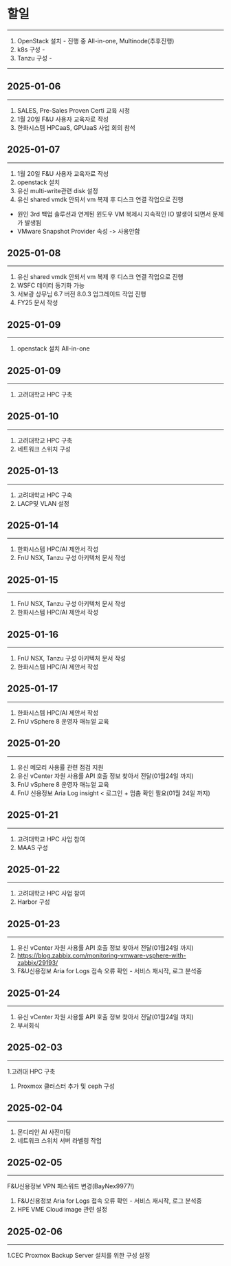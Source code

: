 # 할일

---

1.  OpenStack 설치 - 진행 중 All-in-one, Multinode(추후진행)
1.  k8s 구성 -
1.  Tanzu 구성 -

---

## 2025-01-06

---

1.  SALES, Pre-Sales Proven Certi 교육 시청
2.  1월 20일 F&U 사용자 교육자료 작성
3.  한화시스템 HPCaaS, GPUaaS 사업 회의 참석

## 2025-01-07

---

1.  1월 20일 F&U 사용자 교육자료 작성
2.  openstack 설치
3.  유신 multi-write관련 disk 설정
4.  유신 shared vmdk 안되서 vm 복제 후 디스크 연결 작업으로 진행

- 원인 3rd 백업 솔루션과 연계된 윈도우 VM 복제시 지속적인 IO 발생이 되면서 문제가 발생됨
- VMware Snapshot Provider 속성 -> 사용안함

## 2025-01-08

---

1.  유신 shared vmdk 안되서 vm 복제 후 디스크 연결 작업으로 진행
2.  WSFC 데이터 동기화 가능
3.  서보광 상무님 6.7 버전 8.0.3 업그레이드 작업 진행
4.  FY25 문서 작성

## 2025-01-09

---

1.  openstack 설치 All-in-one

## 2025-01-09

---

1. 고려대학교 HPC 구축

## 2025-01-10

---

1. 고려대학교 HPC 구축
1. 네트워크 스위치 구성

## 2025-01-13

---

1. 고려대학교 HPC 구축
1. LACP및 VLAN 설정

## 2025-01-14

---

1. 한화시스템 HPC/AI 제안서 작성
1. FnU NSX, Tanzu 구성 아키텍처 문서 작성

## 2025-01-15

---

1. FnU NSX, Tanzu 구성 아키텍처 문서 작성
1. 한화시스템 HPC/AI 제안서 작성

## 2025-01-16

---

1. FnU NSX, Tanzu 구성 아키텍처 문서 작성
1. 한화시스템 HPC/AI 제안서 작성

## 2025-01-17

---

1. 한화시스템 HPC/AI 제안서 작성
1. FnU vSphere 8 운영자 매뉴얼 교육

## 2025-01-20

---

1. 유신 메모리 사용률 관련 점검 지원
1. 유신 vCenter 자원 사용률 API 호출 정보 찾아서 전달(01월24일 까지)
1. FnU vSphere 8 운영자 매뉴얼 교육
1. FnU 신용정보 Aria Log insight < 로그인 + 멈춤 확인 필요(01월 24일 까지)

## 2025-01-21

---

1. 고려대학교 HPC 사업 참여
1. MAAS 구성

## 2025-01-22

---

1. 고려대학교 HPC 사업 참여
1. Harbor 구성

## 2025-01-23

---

1. 유신 vCenter 자원 사용률 API 호출 정보 찾아서 전달(01월24일 까지)
1. https://blog.zabbix.com/monitoring-vmware-vsphere-with-zabbix/29193/
1. F&U신용정보 Aria for Logs 접속 오류 확인 - 서비스 재시작, 로그 분석중

## 2025-01-24

---

1. 유신 vCenter 자원 사용률 API 호출 정보 찾아서 전달(01월24일 까지)
1. 부서회식

## 2025-02-03

---

1.고려대 HPC 구축

1. Proxmox 클러스터 추가 및 ceph 구성

## 2025-02-04

---

1. 몬디리안 AI 사전미팅
1. 네트워크 스위치 서버 라벨링 작업

## 2025-02-05

---

F&U신용정보 VPN 패스워드 변경(BayNex9977!)

1. F&U신용정보 Aria for Logs 접속 오류 확인 - 서비스 재시작, 로그 분석중
1. HPE VME Cloud image 관련 설정

## 2025-02-06

---

1.CEC Proxmox Backup Server 설치를 위한 구성 설정
